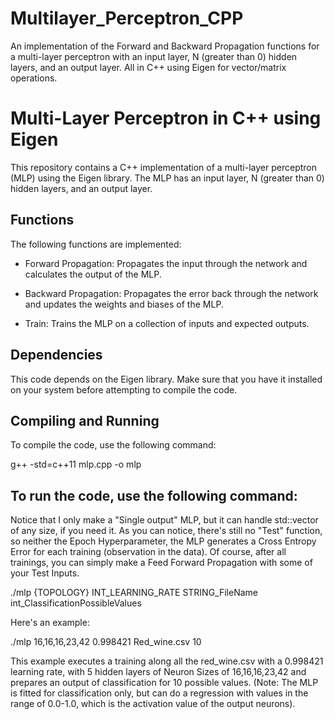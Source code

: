 # Multilayer_Perceptron_CPP
An implementation of the Forward and Backward Propagation functions for a multi-layer perceptron with an input layer, N (greater than 0) hidden layers, and an output layer. All in C++ using Eigen for vector/matrix operations.

# Multi-Layer Perceptron in C++ using Eigen
This repository contains a C++ implementation of a multi-layer perceptron (MLP) using the Eigen library. The MLP has an input layer, N (greater than 0) hidden layers, and an output layer.

## Functions
The following functions are implemented:

- Forward Propagation: Propagates the input through the network and calculates the output of the MLP.

- Backward Propagation: Propagates the error back through the network and updates the weights and biases of the MLP.

- Train: Trains the MLP on a collection of inputs and expected outputs.

## Dependencies
This code depends on the Eigen library. Make sure that you have it installed on your system before attempting to compile the code.

## Compiling and Running
To compile the code, use the following command:

g++ -std=c++11 mlp.cpp -o mlp

## To run the code, use the following command:

Notice that I only make a "Single output" MLP, but it can handle std::vector<double> of any size, if you need it. As you can notice, there's still no "Test" function, so neither the Epoch Hyperparameter, the MLP generates a Cross Entropy Error for each training (observation in the data). Of course, after all trainings, you can simply make a Feed Forward Propagation with some of your Test Inputs.

./mlp {TOPOLOGY} INT_LEARNING_RATE STRING_FileName int_ClassificationPossibleValues

Here's an example:

./mlp 16,16,16,23,42 0.998421 Red_wine.csv 10

This example executes a training along all the red_wine.csv with a 0.998421 learning rate, with 5 hidden layers of Neuron Sizes of 16,16,16,23,42 and prepares an output of classification for 10 possible values.
(Note: The MLP is fitted for classification only, but can do a regression with values in the range of 0.0-1.0, which is the activation value of the output neurons).
